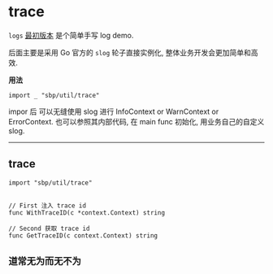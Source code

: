 # trace

`logs` [最初版本](https://github.com/wangzhione/sbp/commit/31ce0c165f3aef210926dc5f9ba5f7f08adb0b35#diff-9dc24e6d44b4f20a2c5d287b7560dc229700661a1eeb5f18c15fe84864687d80) 是个简单手写 log demo. 

后面主要是采用 Go 官方的 `slog` 轮子直接实例化, 整体业务开发会更加简单和高效.

**用法**

```
import _ "sbp/util/trace"
```

impor 后 可以无缝使用 slog 进行 InfoContext or WarnContext or ErrorContext. 也可以参照其内部代码, 在 main func 初始化, 用业务自己的自定义 slog. 

***

## trace

```
import "sbp/util/trace"


// First 注入 trace id
func WithTraceID(c *context.Context) string

// Second 获取 trace id
func GetTraceID(c context.Context) string 
```


## `道常无为而无不为` 
